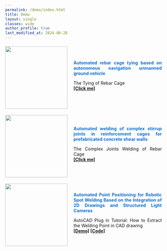 ```yaml
---
permalink: /demo/index.html
title: Demo
layout: single
classes: wide
author_profile: true
last_modified_at: 2024-08-28
---
```



<div style="display: flex; align-items: center; margin-top: 20px; margin-bottom: 20px;">
  <a href="https://youtu.be/uhDt7ZMQ2y8" style="flex-shrink: 0; margin-right: 20px;">
    <img src="/demo\tyingUGV.png" style="width: 200px;"/>
  </a>
  <div style="text-align: justify;">
    <span style="display: block; margin-bottom: 10px;">
      <b style="color: #1772d0;">Automated rebar cage tying based on autonomous navigation unmanned ground vehicle</b>
    </span>
    <p>
      The Tying of Rebar Cage
      <br/>
      <a href="https://youtu.be/uhDt7ZMQ2y8"><b>[Click me]</b></a>
    </p>
  </div>
</div>

<div style="display: flex; align-items: center; margin-top: 20px; margin-bottom: 20px;">
  <a href="https://youtu.be/uixmualasgU" style="flex-shrink: 0; margin-right: 20px;">
    <img src="/project\welding.png" style="width: 200px;"/>
  </a>
  <div style="text-align: justify;">
    <span style="display: block; margin-bottom: 10px;">
      <b style="color: #1772d0;">Automated welding of complex stirrup joints in reinforcement cages for prefabricated concrete shear walls</b>
    </span>
    <p>
      The Complex Joints Welding of Rebar Cage 
      <br/>
      <a href="https://youtu.be/uixmualasgU"><b>[Click me]</b></a>
    </p>
  </div>
</div>

<div style="display: flex; align-items: center; margin-top: 20px; margin-bottom: 20px;">
  <a href="https://youtu.be/-3JwZIYJyXY?si=fh8XFqsYJz8_JuwO" style="flex-shrink: 0; margin-right: 20px;">
    <img src="/demo/剪力钉坐标提取demo.png" style="width: 200px;"/>
  </a>
  <div style="text-align: justify;">
    <span style="display: block; margin-bottom: 10px;">
      <b style="color: #1772d0;">Automated Point Positioning for Robotic Spot Welding Based on the Integration of 2D Drawings and Structured Light Cameras</b>
    </span>
    <p>
      AutoCAD Plug in Tutorial: How to Extract the Welding Point in CAD drawing
      <br/>
      <a href="https://youtu.be/-3JwZIYJyXY?si=fh8XFqsYJz8_JuwO"><b>[Demo]</b></a>
      <a href="https://huiguangwang.top/file/AutoCAD_plug_in.rar"><b>[Code]</b></a>
      <br/>
    </p>
  </div>
</div>
<br>
